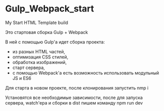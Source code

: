 # Gulp_Webpack_start
My Start HTML Template build

Это стартовая сборка Gulp + Webpack

В ней с помощью Gulp'а идет сборка проекта:
- из разных HTML частей, 
- оптимизация CSS стилей,
- обработка изображений,
- старт сервера,
- с помощью Webpack'a есть возможность использовать модульный JS и ES6


Для старта в новом проекте, после клонирования запустить nmp i

Установятся все необходимые зависимости, после для запуска сервера, watch'ера и сборки в dist пишем команду npm run dev
